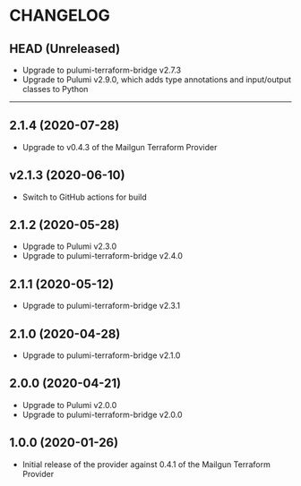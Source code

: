 CHANGELOG
=========

## HEAD (Unreleased)
* Upgrade to pulumi-terraform-bridge v2.7.3
* Upgrade to Pulumi v2.9.0, which adds type annotations and input/output classes to Python

---

## 2.1.4 (2020-07-28)
* Upgrade to v0.4.3 of the Mailgun Terraform Provider

## v2.1.3 (2020-06-10)
* Switch to GitHub actions for build

## 2.1.2 (2020-05-28)
* Upgrade to Pulumi v2.3.0
* Upgrade to pulumi-terraform-bridge v2.4.0

## 2.1.1 (2020-05-12)
* Upgrade to pulumi-terraform-bridge v2.3.1

## 2.1.0 (2020-04-28)
* Upgrade to pulumi-terraform-bridge v2.1.0

## 2.0.0 (2020-04-21)
* Upgrade to Pulumi v2.0.0
* Upgrade to pulumi-terraform-bridge v2.0.0

## 1.0.0 (2020-01-26)
* Initial release of the provider against 0.4.1 of the Mailgun Terraform Provider

